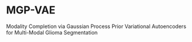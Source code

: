 # MGP-VAE
Modality Completion via Gaussian Process Prior Variational Autoencoders for Multi-Modal Glioma Segmentation

